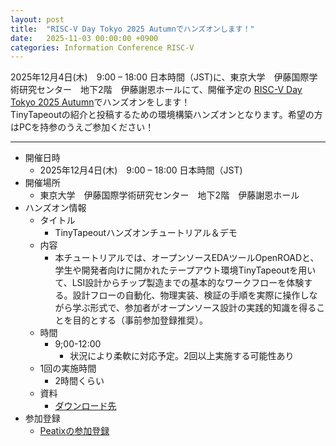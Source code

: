 ```yaml
---
layout: post
title:  "RISC-V Day Tokyo 2025 Autumnでハンズオンします！"
date:   2025-11-03 00:00:00 +0900
categories: Information Conference RISC-V
---
```

2025年12月4日(木)　9:00 – 18:00 日本時間（JST)に、東京大学　伊藤国際学術研究センター　地下2階　伊藤謝恩ホールにて、開催予定の [RISC-V Day Tokyo 2025 Autumn](https://riscv.or.jp/risc-v-tokyo-2025-autumn/)でハンズオンをします！  
TinyTapeoutの紹介と投稿するための環境構築ハンズオンとなります。希望の方はPCを持参のうえご参加ください！  

***

* 開催日時
    * 2025年12月4日(木)　9:00 – 18:00 日本時間（JST)
* 開催場所
    * 東京大学　伊藤国際学術研究センター　地下2階　伊藤謝恩ホール
* ハンズオン情報
    * タイトル
        * TinyTapeoutハンズオンチュートリアル＆デモ
    * 内容
        * 本チュートリアルでは、オープンソースEDAツールOpenROADと、学生や開発者向けに開かれたテープアウト環境TinyTapeoutを用いて、LSI設計からチップ製造までの基本的なワークフローを体験する。設計フローの自動化、物理実装、検証の手順を実際に操作しながら学ぶ形式で、参加者がオープンソース設計の実践的知識を得ることを目的とする（事前参加登録推奨）。
    * 時間
        * 9;00-12:00
            * 状況により柔軟に対応予定。2回以上実施する可能性あり
    * 1回の実施時間
        * 2時間くらい
    * 資料
        * [ダウンロード先](/assets/presentation/2025/ISHIKAI_TinyTapeout_sky130_2025.pdf)
* 参加登録
    * [Peatixの参加登録](https://riscv-day-2025-autumn.peatix.com/)
